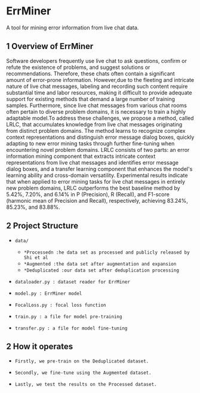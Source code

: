 # ErrMiner
A tool for mining error information from live chat data.
## 1 Overview of ErrMiner
Software developers frequently use live chat to ask questions, confirm or refute the existence of problems, and suggest solutions or recommendations. Therefore, these chats often contain a significant amount of error-prone information. However,due to the fleeting and intricate nature of live chat messages, labeling and recording such content require substantial time and labor resources, making it difficult to provide adequate support for existing methods that demand a large number of training samples. Furthermore, since live chat messages from various chat rooms often pertain to diverse problem domains, it is necessary to train a highly adaptable model.To address these challenges, we propose a method, called LRLC, that accumulates knowledge from live chat messages originating from distinct problem domains. The method learns to recognize complex context representations and distinguish error message dialog boxes, quickly adapting to new error mining tasks through further fine-tuning when encountering novel problem domains. LRLC consists of two parts: an error information mining component that extracts intricate context representations from live chat messages and identifies error message dialog boxes, and a transfer learning component that enhances the model's learning ability and cross-domain versatility.
Experimental results indicate that when applied to error mining tasks for live chat messages in entirely new problem domains, LRLC outperforms the best baseline method by 5.42%, 7.20%, and 6.14% in P (Precision), R (Recall), and F1-score (harmonic mean of Precision and Recall), respectively, achieving 83.24%, 85.23%, and 83.88%.
## 2 Project Structure
- `data/`
	- `*Processedn :he data set as processed and publicly released by Shi et al`
	- `*Augmented :the data set after augmentation and expansion`
	- `*Deduplicated :our data set after deduplication processing`


- `dataloader.py : dataset reader for ErrMiner`
- `model.py : ErrMiner model`
- `FocalLoss.py : focal loss function`
- `train.py : a file for model pre-training`
- `transfer.py : a file for model fine-tuning`
## 2 How it operates
- `Firstly, we pre-train on the Deduplicated dataset. `

- `Secondly, we fine-tune using the Augmented dataset.` 

- `Lastly, we test the results on the Processed dataset.`
